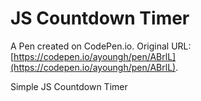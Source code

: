 # JS Countdown Timer

A Pen created on CodePen.io. Original URL: [https://codepen.io/ayoungh/pen/ABrlL](https://codepen.io/ayoungh/pen/ABrlL).

Simple JS Countdown Timer
